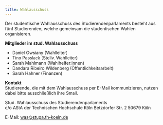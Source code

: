 ```yaml
---
title: Wahlausschuss
---
```


Der studentische Wahlausschuss des Studierendenparlaments besteht aus fünf Studierenden, welche gemeinsam die studentischen Wahlen organisieren.

**Mitglieder im stud. Wahlausschuss**

- Daniel Owsiany (Wahlleiter)
- Tino Passlack (Stellv. Wahlleiter)
- Sarah Mahlmann (Wahlhelfer:innen)
- Dandara Ribeiro Wildenberg (Öffentlichkeitsarbeit)
- Sarah Hahner (Finanzen)

**Kontakt**  
Studierende, die mit dem Wahlausschuss per E-Mail kommunizieren, nutzen dabei bitte ausschließlich ihre Smail.

Stud. Wahlausschuss des Studierendenparlaments  
c/o AStA der Technischen Hochschule Köln
Betzdorfer Str. 2
50679 Köln

E-Mail: was@stupa.th-koeln.de

